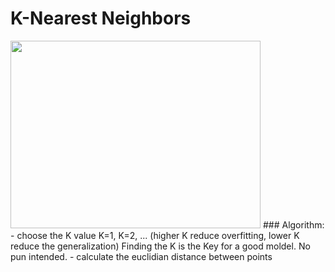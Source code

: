 

# K-Nearest Neighbors
<img src="https://miro.medium.com/max/1400/0*34SajbTO2C5Lvigs.png"  width="400" height="300">
### Algorithm:
- choose the K value K=1, K=2, ... (higher K reduce overfitting, lower K reduce the generalization) Finding the K is the Key for a good moldel. No pun intended. 
- calculate the euclidian distance between points
